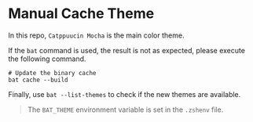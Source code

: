 # Manual Cache Theme

In this repo, `Catppuucin Mocha` is the main color theme.

If the `bat` command is used, the result is not as expected, please execute the following command.

```shell
# Update the binary cache
bat cache --build
```

Finally, use `bat --list-themes` to check if the new themes are available.

> The `BAT_THEME` environment variable is set in the `.zshenv` file.
